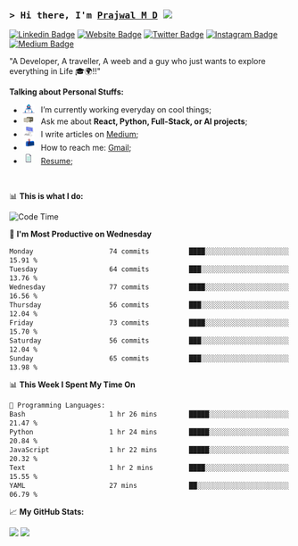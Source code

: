 ### <samp>&gt; Hi there, I'm <a href="https://prajwalmd.vercel.app/" target="_blank">Prajwal M D</a> <img src="https://media.giphy.com/media/hvRJCLFzcasrR4ia7z/giphy.gif" width="25"> </samp>

[![Linkedin Badge](https://img.shields.io/badge/-LinkedIn-0e76a8?style=flat-square&logo=Linkedin&logoColor=white)](https://www.linkedin.com/in/prajwal-m-d)
[![Website Badge](https://img.shields.io/badge/Website-3b5998?style=flat-square&logo=google-chrome&logoColor=white)](https://prajwalmd.vercel.app/)
[![Twitter Badge](https://img.shields.io/badge/-Twitter-00acee?style=flat-square&logo=Twitter&logoColor=white)](https://x.com/PrajwalMD18)
[![Instagram Badge](https://img.shields.io/badge/-Instagram-e4405f?style=flat-square&logo=Instagram&logoColor=white)](https://www.instagram.com/_.praj.wal._/)
[![Medium Badge](https://img.shields.io/badge/medium-%2312100E.svg?&style=for-square&logo=medium&logoColor=white)](https://medium.com/@prajju.18gryphon)

"A Developer, A traveller, A weeb and a guy who just wants to explore everything in Life 🎓🌍‼️"
  

**Talking about Personal Stuffs:**

- <img src="assets/developer.gif" width="21" />&nbsp;&nbsp; I’m currently working everyday on cool things;
- <img src="assets/message.gif" width="21" />&nbsp;&nbsp; Ask me about **React, Python, Full-Stack, or AI projects**;
- <img src="assets/laptop.gif" width="21" />&nbsp;&nbsp; I write articles on [Medium](https://medium.com/@prajju.18gryphon);
- <img src="assets/letterbox.gif" width="21" />&nbsp;&nbsp; How to reach me: [Gmail](prajju.18gryphon@gmail.com);
- <img src="assets/doc.gif" width="21" />&nbsp;&nbsp; [Resume](https://portfoliochatbot-h3zm.onrender.com/resume);

</br>

📊 **This is what I do:**
<!--START_SECTION:waka-->
![Code Time](http://img.shields.io/badge/Code%20Time-14%20hrs%209%20mins-blue)

📅 **I'm Most Productive on Wednesday** 

```text
Monday                   74 commits          ████░░░░░░░░░░░░░░░░░░░░░   15.91 % 
Tuesday                  64 commits          ███░░░░░░░░░░░░░░░░░░░░░░   13.76 % 
Wednesday                77 commits          ████░░░░░░░░░░░░░░░░░░░░░   16.56 % 
Thursday                 56 commits          ███░░░░░░░░░░░░░░░░░░░░░░   12.04 % 
Friday                   73 commits          ████░░░░░░░░░░░░░░░░░░░░░   15.70 % 
Saturday                 56 commits          ███░░░░░░░░░░░░░░░░░░░░░░   12.04 % 
Sunday                   65 commits          ███░░░░░░░░░░░░░░░░░░░░░░   13.98 % 
```


📊 **This Week I Spent My Time On** 

```text
💬 Programming Languages: 
Bash                     1 hr 26 mins        █████░░░░░░░░░░░░░░░░░░░░   21.47 % 
Python                   1 hr 24 mins        █████░░░░░░░░░░░░░░░░░░░░   20.84 % 
JavaScript               1 hr 22 mins        █████░░░░░░░░░░░░░░░░░░░░   20.32 % 
Text                     1 hr 2 mins         ████░░░░░░░░░░░░░░░░░░░░░   15.55 % 
YAML                     27 mins             ██░░░░░░░░░░░░░░░░░░░░░░░   06.79 % 
```


<!--END_SECTION:waka-->


📈 **My GitHub Stats:**

<p>
  <img height="180em" src="https://github-readme-stats.vercel.app/api?username=Prajwal18-MD&show_icons=true&hide_border=true&count_private=true&include_all_commits=true" />
  <img height="180em" src="https://github-readme-stats.vercel.app/api/top-langs/?username=Prajwal18-MD&exclude_repo=KNN-Image-Classification&show_icons=true&hide_border=true&layout=compact&langs_count=8"/>
</p>
